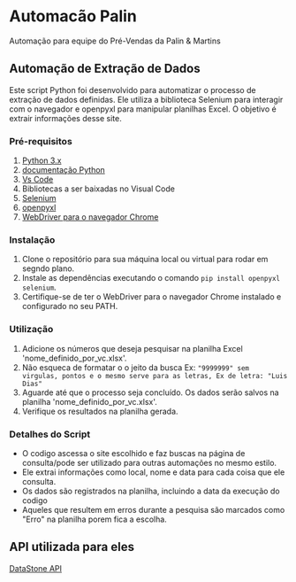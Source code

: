 # Automacão Palin
Automação para equipe do Pré-Vendas da Palin &amp; Martins
## Automação de Extração de Dados


Este script Python foi desenvolvido para automatizar o processo de extração de dados definidas. Ele utiliza a biblioteca Selenium para interagir com o navegador e openpyxl para manipular planilhas Excel. O objetivo é extrair informações desse site.

### Pré-requisitos

1. [Python 3.x](https://www.python.org/ftp/python/3.12.3/python-3.12.3-amd64.exe)
2. [documentação Python](https://docs.python.org/pt-br/3/tutorial/)
3. [Vs Code](https://code.visualstudio.com/)
4. Bibliotecas a ser baixadas no Visual Code
5. [Selenium](https://selenium-python.readthedocs.io/)
6. [openpyxl](https://openpyxl.readthedocs.io/en/stable/)
7. [WebDriver para o navegador Chrome](https://www.selenium.dev/pt-br/documentation/webdriver/)

### Instalação

1. Clone o repositório para sua máquina local ou virtual para rodar em segndo plano.
2. Instale as dependências executando o comando `pip install openpyxl selenium`.
3. Certifique-se de ter o WebDriver para o navegador Chrome instalado e configurado no seu PATH.

### Utilização

1. Adicione os números que deseja pesquisar na planilha Excel 'nome_definido_por_vc.xlsx'.
2. Não esqueca de formatar o o jeito da busca Ex: `"9999999" sem virgulas, pontos e o mesmo serve para as letras, Ex de letra: "Luis Dias"`
3. Aguarde até que o processo seja concluído. Os dados serão salvos na planilha 'nome_definido_por_vc.xlsx'.
4. Verifique os resultados na planilha gerada.

### Detalhes do Script

- O codigo ascessa o site escolhido e faz buscas na página de consulta/pode ser utilizado para outras automações no mesmo estilo.
- Ele extrai informações como local, nome e data para cada coisa que ele consulta.
- Os dados são registrados na planilha, incluindo a data da execução do codigo
- Aqueles que resultem em erros durante a pesquisa são marcados como "Erro" na planilha porem fica a escolha.


## API utilizada para eles

[DataStone API](https://backoffice.datastone.com.br/docs/)
